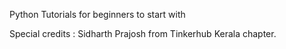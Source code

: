 Python Tutorials for beginners to start with


Special credits : Sidharth Prajosh from Tinkerhub Kerala chapter.
